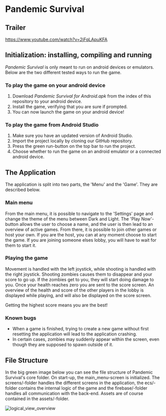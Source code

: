 <!-- @format -->

# Pandemic Survival

## Trailer

https://www.youtube.com/watch?v=2jFqLApuKFA

## Initialization: installing, compiling and running

_Pandemic Survival_ is only meant to run on android devices or emulators. Below are the two different tested ways to run the game.

### To play the game on your android device

1. Download _Pandemic Survival for Android.apk_ from the index of this repository to your android device.
2. Install the game, verifying that you are sure if prompted.
3. You can now launch the game on your android device!

### To play the game from Android Studio

1. Make sure you have an updated version of Android Studio.
2. Import the project locally by cloning our GitHub repository.
3. Press the green run-button on the top bar to run the project.
4. Choose whether to run the game on an android emulator or a connected android device.

## The Application
The application is split into two parts, the 'Menu' and the 'Game'. They are described below.

### Main menu

From the main menu, it is possible to navigate to the 'Settings' page and change the theme of the menu between Dark and Light. The 'Play Now'-button allows the user to choose a name, and the user is then lead to an overview of active games. From there, it is possible to join other games or host your own. If you are the host, you can at any moment choose to start the game. If you are joining someone elses lobby, you will have to wait for them to start it.

### Playing the game

Movement is handled with the left joystick, while shooting is handled with the right joystick. Shooting zombies causes them to disappear and your score to go up. If the zombies get to you, they will start doing damage to you. Once your health reaches zero you are sent to the score screen. An overview of the health and score of the other players in the lobby is displayed while playing, and will also be displayed on the score screen.

Getting the highest score means you are the best!

### Known bugs

- When a game is finished, trying to create a new game without first resetting the application will lead to the application crashing.
- In certain cases, zombies may suddenly appear within the screen, even though they are supposed to spawn outside of it.

## File Structure

In the big green image below you can see the file structure of Pandemic Survival's core folder. On start-up, the main_menu-screen is initialized. The screens/-folder handles the different screens in the application, the ecs/-folder contains the internal logic of the game and the firebase/-folder handles all communication with the back-end. Assets are of course contained in the assets/-folder.

![logical_view_overview](https://user-images.githubusercontent.com/43404631/116101627-45c52380-a6ae-11eb-9bbd-b0d77f820096.png)
